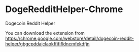 DogeRedditHelper-Chrome
=======================

Dogecoin Reddit Helper

You can download the extension from https://chrome.google.com/webstore/detail/dogecoin-reddit-helper/gbgcpddajclaokffififldncmfekdfjn
